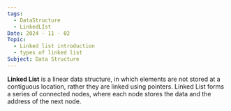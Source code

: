 ```yaml
---
tags:
  - DataStructure
  - LinkedLIst
Date: 2024 - 11 - 02
Topic:
  - Linked list introduction
  - types of linked list
Subject: Data Structure
---
```

**Linked List** is a linear data structure, in which elements are not stored at a contiguous location, rather they are linked using pointers. Linked List forms a series of connected nodes, where each node stores the data and the address of the next node.